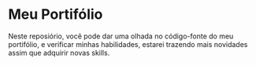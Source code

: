 # Meu Portifólio
Neste reposiório, você pode dar uma olhada no código-fonte do meu portifólio,
e verificar minhas habilidades, estarei trazendo mais novidades
assim que adquirir novas skills.
